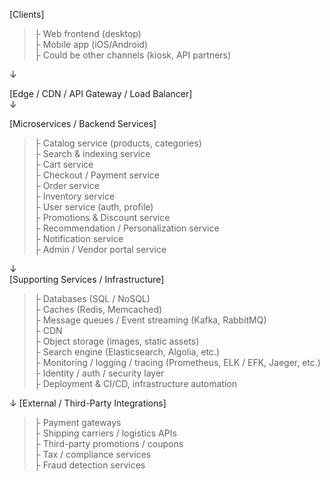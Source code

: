 [Clients]
> ├ Web frontend (desktop) <br>
> ├ Mobile app (iOS/Android) <br>
> ├ Could be other channels (kiosk, API partners) <br>

↓  <br>
 
[Edge / CDN / API Gateway / Load Balancer] <br>
↓  <br>
 
[Microservices / Backend Services] <br>
> ├ Catalog service (products, categories) <br>
> ├ Search & indexing service  <br>
> ├ Cart service  <br>
> ├ Checkout / Payment service  <br> 
> ├ Order service  <br>
> ├ Inventory service  <br>
> ├ User service (auth, profile) <br>
> ├ Promotions & Discount service  <br>
> ├ Recommendation / Personalization service <br> 
> ├ Notification service  <br>
> ├ Admin / Vendor portal service <br>


↓ <br>
[Supporting Services / Infrastructure]
> ├ Databases (SQL / NoSQL) <br>
> ├ Caches (Redis, Memcached) <br>
> ├ Message queues / Event streaming (Kafka, RabbitMQ) <br>
> ├ CDN <br>
> ├ Object storage (images, static assets) <br>
> ├ Search engine (Elasticsearch, Algolia, etc.) <br>
> ├ Monitoring / logging / tracing (Prometheus, ELK / EFK, Jaeger, etc.) <br>
> ├ Identity / auth / security layer <br>
> ├ Deployment & CI/CD, infrastructure automation <br>


↓
[External / Third-Party Integrations]
> ├ Payment gateways <br>
> ├ Shipping carriers / logistics APIs <br>
> ├ Third-party promotions / coupons <br>
> ├ Tax / compliance services <br>
> ├ Fraud detection services <br>
